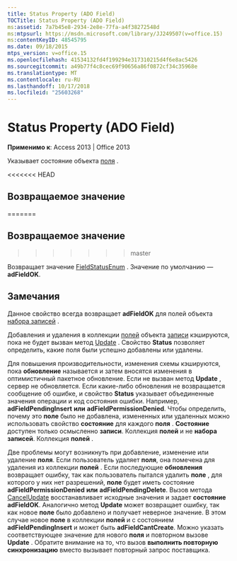 ```yaml
---
title: Status Property (ADO Field)
TOCTitle: Status Property (ADO Field)
ms:assetid: 7a7b45e8-2934-2e8e-77fa-a4f38272548d
ms:mtpsurl: https://msdn.microsoft.com/library/JJ249507(v=office.15)
ms:contentKeyID: 48545795
ms.date: 09/18/2015
mtps_version: v=office.15
ms.openlocfilehash: 41534132fd4f199294e317310215d4f6e8ac5426
ms.sourcegitcommit: a49b77f4c8cec69f90656a86f0872cf34c35968e
ms.translationtype: MT
ms.contentlocale: ru-RU
ms.lasthandoff: 10/17/2018
ms.locfileid: "25603268"
---
```

# <a name="status-property-ado-field"></a>Status Property (ADO Field)


**Применимо к**: Access 2013 | Office 2013

Указывает состояние объекта [поля](field-object-ado.md) .

<<<<<<< HEAD
## <a name="return-value"></a>Возвращаемое значение
=======
## <a name="return-value"></a>Возвращаемое значение
>>>>>>> master

Возвращает значение [FieldStatusEnum](fieldstatusenum.md) . Значение по умолчанию — **adFieldOK**.

## <a name="remarks"></a>Замечания

Данное свойство всегда возвращает **adFieldOK** для полей объекта [набора записей](recordset-object-ado.md) .

Добавления и удаления в коллекции [полей](fields-collection-ado.md) объекта [записи](record-object-ado.md) кэшируются, пока не будет вызван метод [Update](update-method-ado.md) . Свойство **Status** позволяет определить, какие поля были успешно добавлены или удалены.

Для повышения производительности, изменения схемы кэшируются, пока **обновление** называется и затем вносятся изменения в оптимистичный пакетное обновление. Если не вызван метод **Update** , сервер не обновляется. Если какие-либо обновления не возвращается сообщение об ошибке, и свойство **Status** указывает объединенные значения операции и код состояния ошибки. Например, **adFieldPendingInsert** **или** **adFieldPermissionDenied**. Чтобы определить, почему это **поле** было не добавлена, измененных или удаленных можно использовать свойство **состояние** для каждого **поля** . **Состояние** доступен только осмысленно **записи**. Коллекция **полей** и не **набора записей**. Коллекция **полей** .

Две проблемы могут возникнуть при добавление, изменение или удаление **поля**. Если пользователь удаляет **поля**, она помечена для удаления из коллекции **полей** . Если последующие **обновления** возвращает ошибку, так как пользователь пытался удалить **поле** , для которого у них нет разрешений, **поле** будет иметь состояние **adFieldPermissionDenied** **или** **adFieldPendingDelete**. Вызов метода [CancelUpdate](cancelupdate-method-ado.md) восстанавливает исходные значения и задает **состояние** **adFieldOK**. Аналогично метод **Update** может возвращает ошибку, так как новое **поле** было добавлено и получает неверное значение. В этом случае новое **поле** в коллекции **полей** и с состоянием **adFieldPendingInsert** и может быть **adFieldCantCreate**. Можно указать соответствующее значение для нового **поля** и повторном вызове **Update** . Обратите внимание на то, что вызов **выполнить повторную синхронизацию** вместо вызывает повторный запрос поставщика.

